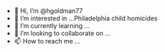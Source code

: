 - 👋 Hi, I’m @hgoldman77
- 👀 I’m interested in ...Philadelphia child homicides
- 🌱 I’m currently learning ...
- 💞️ I’m looking to collaborate on ...
- 📫 How to reach me ...

<!---
hgoldman77/hgoldman77 is a ✨ special ✨ repository because its `README.md` (this file) appears on your GitHub profile.
You can click the Preview link to take a look at your changes.
--->
